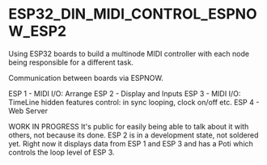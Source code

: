 # ESP32_DIN_MIDI_CONTROL_ESPNOW_ESP2
Using ESP32 boards to build a multinode MIDI controller with each node being responsible for a different task.

Communication between boards via ESPNOW.

ESP 1 - MIDI I/O: Arrange
ESP 2 - Display and Inputs
ESP 3 - MIDI I/O: TimeLine hidden features control: in sync looping, clock on/off etc.
ESP 4 - Web Server

WORK IN PROGRESS It's public for easily being able to talk about it with others, not because its done. 
ESP 2 is in a development state, not soldered yet. Right now it displays data from ESP 1 and ESP 3 and has a Poti which controls the loop level of ESP 3.
